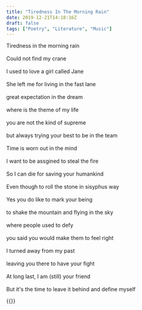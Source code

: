 ```yaml
---
title: "Tiredness In The Morning Rain"
date: 2019-12-21T14:18:16Z
draft: false
tags: ["Poetry", "Literature", "Music"]
---
```


<p style="text-align:left">
Tiredness in the morning rain<br>
<br>
Could not find my crane<br>
<br>
I used to love a girl called Jane<br>
<br>
She left me for living in the fast lane<br>
<br>
great expectation in the dream<br>
<br>
where is the theme of my life<br>
<br>
you are not the kind of supreme<br>
<br>
but always trying your best to be in the team<br>
<br>
Time is worn out in the mind<br>
<br>
I want to be assgined to steal the fire<br>
<br>
So I can die for saving your humankind<br>
<br>
Even though to roll the stone in sisyphus way<br>
<br>
Yes you do like to mark your being<br>
<br>
to shake the mountain and flying in the sky<br>
<br>
where people used to defy<br>
<br>
you said you would make them to feel right<br>
<br>
I turned away from my past<br>
<br>
leaving you there to have your fight<br>
<br>
At long last, I am (still) your friend<br>
<br>
But it's the time to leave it behind and define myself<br>
</p>

{{<youtube bUElfgVmXjs>}}
